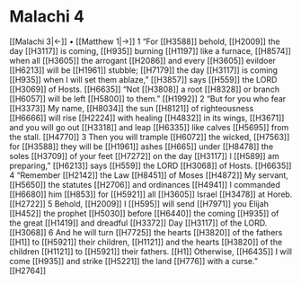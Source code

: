 # Malachi 4
[[Malachi 3|←]] • [[Matthew 1|→]]
1 “For [[H3588]] behold, [[H2009]] the day [[H3117]] is coming, [[H935]] burning [[H1197]] like a furnace, [[H8574]] when all [[H3605]] the arrogant [[H2086]] and every [[H3605]] evildoer [[H6213]] will be [[H1961]] stubble; [[H7179]] the day [[H3117]] is coming [[H935]] when I will set them ablaze,” [[H3857]] says [[H559]] the LORD [[H3069]] of Hosts. [[H6635]] “Not [[H3808]] a root [[H8328]] or branch [[H6057]] will be left [[H5800]] to them.” [[H1992]] 
2 “But for you who fear [[H3373]] My name, [[H8034]] the sun [[H8121]] of righteousness [[H6666]] will rise [[H2224]] with healing [[H4832]] in its wings, [[H3671]] and you will go out [[H3318]] and leap [[H6335]] like calves [[H5695]] from the stall. [[H4770]] 
3 Then you will trample [[H6072]] the wicked, [[H7563]] for [[H3588]] they will be [[H1961]] ashes [[H665]] under [[H8478]] the soles [[H3709]] of your feet [[H7272]] on the day [[H3117]] I [[H589]] am preparing,” [[H6213]] says [[H559]] the LORD [[H3068]] of Hosts. [[H6635]] 
4 “Remember [[H2142]] the Law [[H8451]] of Moses [[H4872]] My servant, [[H5650]] the statutes [[H2706]] and ordinances [[H4941]] I commanded [[H6680]] him [[H853]] for [[H5921]] all [[H3605]] Israel [[H3478]] at Horeb. [[H2722]] 
5 Behold, [[H2009]] I [[H595]] will send [[H7971]] you  Elijah [[H452]] the prophet [[H5030]] before [[H6440]] the coming [[H935]] of the great [[H1419]] and dreadful [[H3372]] Day [[H3117]] of the LORD. [[H3068]] 
6 And he will turn [[H7725]] the hearts [[H3820]] of the fathers [[H1]] to [[H5921]] their children, [[H1121]] and the hearts [[H3820]] of the children [[H1121]] to [[H5921]] their fathers. [[H1]] Otherwise, [[H6435]] I will come [[H935]] and strike [[H5221]] the land [[H776]] with a curse.” [[H2764]] 
